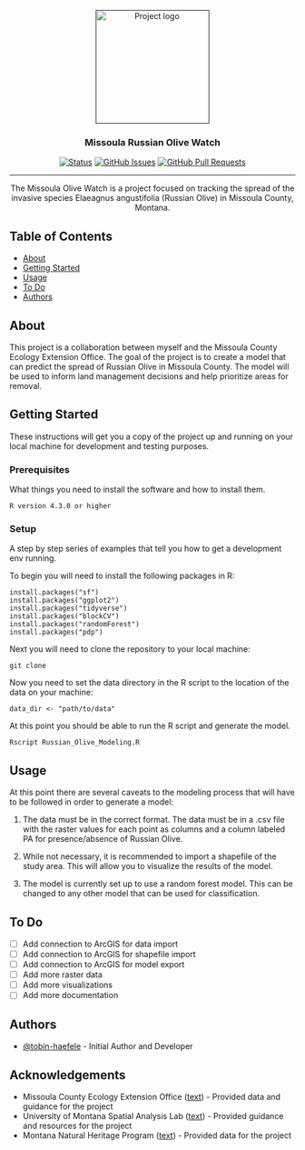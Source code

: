 <p align="center">
  <a href="" rel="noopener">
 <img width=200px height=200px src="https://mtnhp.org/thumbnail/defaultGen.aspx?itemid=70456&names=Russian%20Olive%20Elaeagnus%20angustifolia&copyright=MTNHP&photographer=Bonnie%20Heidel&maxWidth=434&maxHeight=400" alt="Project logo"></a>
</p>

<h3 align="center">Missoula Russian Olive Watch</h3>

<div align="center">

  [![Status](https://img.shields.io/badge/status-active-success.svg)]() 
  [![GitHub Issues](https://img.shields.io/github/issues/kylelobo/The-Documentation-Compendium.svg)](https://github.com/tobin-haefele/Russian-Olive-Modeling/issues)
  [![GitHub Pull Requests](https://img.shields.io/github/issues-pr/kylelobo/The-Documentation-Compendium.svg)](https://github.com/tobin-haefele/Russian-Olive-Modeling/pulls)

</div>

---

<p align="center"> The Missoula Olive Watch is a project focused on tracking the spread of the invasive species Elaeagnus angustifolia (Russian Olive) in Missoula County, Montana. 
    <br> 
</p>

## Table of Contents
+ [About](#about)
+ [Getting Started](#getting_started)
+ [Usage](#usage)
+ [To Do](#todo)
+ [Authors](#authors)

## About <a name = "about"></a>
This project is a collaboration between myself and the Missoula County Ecology Extension Office. The goal of the project is to create a model that can predict the spread of Russian Olive in Missoula County. The model will be used to inform land management decisions and help prioritize areas for removal.

## Getting Started <a name = "getting_started"></a>
These instructions will get you a copy of the project up and running on your local machine for development and testing purposes.

### Prerequisites

What things you need to install the software and how to install them.

```
R version 4.3.0 or higher 
```

### Setup

A step by step series of examples that tell you how to get a development env running.

To begin you will need to install the following packages in R:

```
install.packages("sf")
install.packages("ggplot2")
install.packages("tidyverse")
install.packages("blockCV")
install.packages("randomForest")
install.packages("pdp")
```

Next you will need to clone the repository to your local machine:

```
git clone 
```

Now you need to set the data directory in the R script to the location of the data on your machine:

```
data_dir <- "path/to/data"
```

At this point you should be able to run the R script and generate the model.

```
Rscript Russian_Olive_Modeling.R
```

## Usage <a name = "usage"></a>

At this point there are several caveats to the modeling process that will have to be followed in order to generate a model:

1. The data must be in the correct format. The data must be in a .csv file with the raster values for each point as columns and a column labeled PA for presence/absence of Russian Olive. 

2. While not necessary, it is recommended to import a shapefile of the study area. This will allow you to visualize the results of the model.

3. The model is currently set up to use a random forest model. This can be changed to any other model that can be used for classification.


## To Do
- [ ] Add connection to ArcGIS for data import
- [ ] Add connection to ArcGIS for shapefile import
- [ ] Add connection to ArcGIS for model export
- [ ] Add more raster data
- [ ] Add more visualizations
- [ ] Add more documentation

## Authors <a name = "authors"></a>
- [@tobin-haefele](www.github.com/tobin-haefele) - Initial Author and Developer

## Acknowledgements
- Missoula County Ecology Extension Office ([text](https://missoulaeduplace.org/)) - Provided data and guidance for the project
- University of Montana Spatial Analysis Lab ([text](https://www.umt.edu/spatial-analysis-lab/default.php)) - Provided guidance and resources for the project
- Montana Natural Heritage Program ([text](https://mtnhp.org/)) - Provided data for the project
